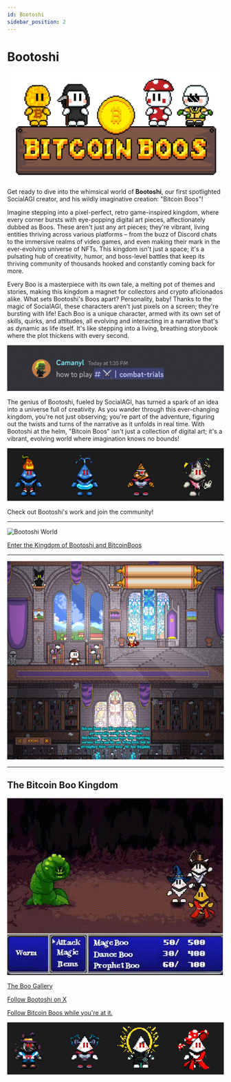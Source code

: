 ```yaml
---
id: Bootoshi
sidebar_position: 2
---
```


# Bootoshi

![Bitcoin Boos](images/BITCOIN_BOOS.png)

Get ready to dive into the whimsical world of **Bootoshi**, our first spotlighted SocialAGI creator, and his wildly imaginative creation: "Bitcoin Boos"!

Imagine stepping into a pixel-perfect, retro game-inspired kingdom, where every corner bursts with eye-popping digital art pieces, affectionately dubbed as Boos. These aren't just any art pieces; they're vibrant, living entities thriving across various platforms – from the buzz of Discord chats to the immersive realms of video games, and even making their mark in the ever-evolving universe of NFTs. This kingdom isn't just a space; it's a pulsating hub of creativity, humor, and boss-level battles that keep its thriving community of thousands hooked and constantly coming back for more.

Every Boo is a masterpiece with its own tale, a melting pot of themes and stories, making this kingdom a magnet for collectors and crypto aficionados alike. What sets Bootoshi's Boos apart? Personality, baby! Thanks to the magic of SocialAGI, these characters aren't just pixels on a screen; they're bursting with life! Each Boo is a unique character, armed with its own set of skills, quirks, and attitudes, all evolving and interacting in a narrative that's as dynamic as life itself. It's like stepping into a living, breathing storybook where the plot thickens with every second.

![Boo Chat - Discord](images/BooChat.gif)

The genius of Bootoshi, fueled by SocialAGI, has turned a spark of an idea into a universe full of creativity. As you wander through this ever-changing kingdom, you're not just observing; you're part of the adventure, figuring out the twists and turns of the narrative as it unfolds in real time. With Bootoshi at the helm, "Bitcoin Boos" isn't just a collection of digital art; it's a vibrant, evolving world where imagination knows no bounds!

![Bitcoin Boos](images/boos1.png)

Check out Bootoshi's work and join the community!

---

![Bootoshi World](images/bootoshiWorld.gif)

[Enter the Kingdom of Bootoshi and BitcoinBoos](https://bitcoinboos.com/)

---

![Bootoshi World](images/bootoshiWorld2.png)

---

## The Bitcoin Boo Kingdom

![Boo Discord](images/BooDiscord1.gif)

[The Boo Gallery](https://boos.gallery/)

[Follow Bootoshi on X](https://twitter.com/KingBootoshi)

[Follow Bitcoin Boos while you're at it.](https://twitter.com/BitcoinBoos)

![Bitcoin Boos](images/boos3.png)
